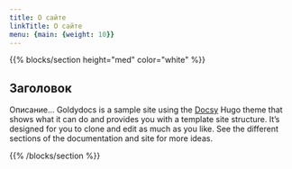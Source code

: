 ```yaml
---
title: O сайте
linkTitle: O cайте
menu: {main: {weight: 10}}
---
```


<!-- {{% blocks/lead %}}
Goldydocs is a sample site using the [Docsy](https://github.com/google/docsy)
Hugo theme that shows what it can do and provides you with a template site
structure. It’s designed for you to clone and edit as much as you like. See the
different sections of the documentation and site for more ideas.


{{% /blocks/lead %}} -->

{{% blocks/section height="med" color="white" %}}

## Заголовок

Описание... Goldydocs is a sample site using the [Docsy](https://github.com/google/docsy)
Hugo theme that shows what it can do and provides you with a template site
structure. It’s designed for you to clone and edit as much as you like. See the
different sections of the documentation and site for more ideas.


{{% /blocks/section %}}
